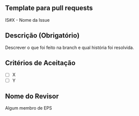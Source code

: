## Template para pull requests

IS#X - Nome da Issue

## Descrição (Obrigatório)

Descrever o que foi feito na branch e qual história foi resolvida.

## Critérios de Aceitação

- [ ] X
- [ ] Y

## Nome do Revisor

Algum membro de EPS
